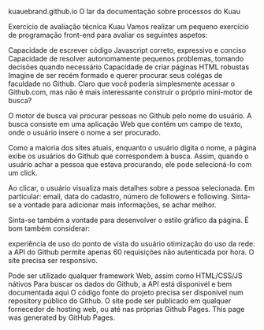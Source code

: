 kuauebrand.github.io
O lar da documentação sobre processos do Kuau

Exercício de avaliação técnica Kuau
Vamos realizar um pequeno exercício de programação front-end para avaliar os seguintes aspetos:

Capacidade de escrever código Javascript correto, expressivo e conciso
Capacidade de resolver autonomamente pequenos problemas, tomando decisões quando necessário
Capacidade de criar páginas HTML robustas
Imagine de ser recém formado e querer procurar seus colégas de faculdade no Github. Claro que você poderia simplesmente acessar o Github.com, mas não é mais interessante construir o próprio mini-motor de busca?

O motor de busca vai procurar pessoas no Github pelo nome do usuário. A busca consiste em uma aplicação Web que contém um campo de texto, onde o usuário insere o nome a ser procurado.

Como a maioria dos sites atuais, enquanto o usuário digita o nome, a página exibe os usuários do Github que correspondem à busca. Assim, quando o usuário achar a pessoa que estava procurando, ele pode selecioná-lo com um click.

Ao clicar, o usuário visualiza mais detalhes sobre a pessoa selecionada. Em particular: email, data do cadastro, número de followers e following. Sinta-se a vontade para adicionar mais informações, se achar melhor.

Sinta-se também a vontade para desenvolver o estilo gráfico da página. É bom também considerar:

experiência de uso do ponto de vista do usuário
otimização do uso da rede: a API do Github permite apenas 60 requisições não autenticada por hora.
O site precisa ser responsivo.

Pode ser utilizado qualquer framework Web, assim como HTML/CSS/JS nátivos
Para buscar os dados do Github, a API está disponivél e bem documentada aqui
O código fonte do projeto precisa ser disponível num repository público do Github.
O site pode ser publicado em qualquer fornecedor de hosting web, ou até nas próprias Github Pages.
This page was generated by GitHub Pages.